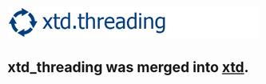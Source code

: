 [![threading](docs/pictures/header.png)](https://gammasoft71.wixsite.com/xtd-threading)

# xtd_threading was merged into [xtd](https://gihub.com/gammasoft71/xtd).
